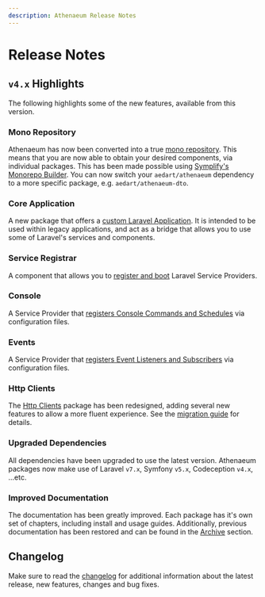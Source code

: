 ```yaml
---
description: Athenaeum Release Notes
---
```


# Release Notes

## `v4.x` Highlights

The following highlights some of the new features, available from this version.

### Mono Repository

Athenaeum has now been converted into a true [mono repository](https://en.wikipedia.org/wiki/Monorepo).
This means that you are now able to obtain your desired components, via individual packages.
This has been made possible using [Symplify's Monorepo Builder](https://github.com/symplify/monorepo-builder).
You can now switch your `aedart/athenaeum` dependency to a more specific package, e.g. `aedart/athenaeum-dto`.

### Core Application

A new package that offers a [custom Laravel Application](core).
It is intended to be used within legacy applications, and act as a bridge that allows you to use some of Laravel's services and components.

### Service Registrar

A component that allows you to [register and boot](service) Laravel Service Providers.

### Console

A Service Provider that [registers Console Commands and Schedules](console) via configuration files.

### Events

A Service Provider that [registers Event Listeners and Subscribers](events) via configuration files. 

### Http Clients

The [Http Clients](http/clients) package has been redesigned, adding several new features to allow a more fluent experience.
See the [migration guide](upgrade-guide.md) for details. 

### Upgraded Dependencies

All dependencies have been upgraded to use the latest version.
Athenaeum packages now make use of Laravel `v7.x`, Symfony `v5.x`, Codeception `v4.x`, ...etc.

### Improved Documentation

The documentation has been greatly improved.
Each package has it's own set of chapters, including install and usage guides.
Additionally, previous documentation has been restored and can be found in the [Archive](../README.md) section.


## Changelog

Make sure to read the [changelog](https://github.com/aedart/athenaeum/blob/master/CHANGELOG.md) for additional information about the latest release, new features, changes and bug fixes. 
